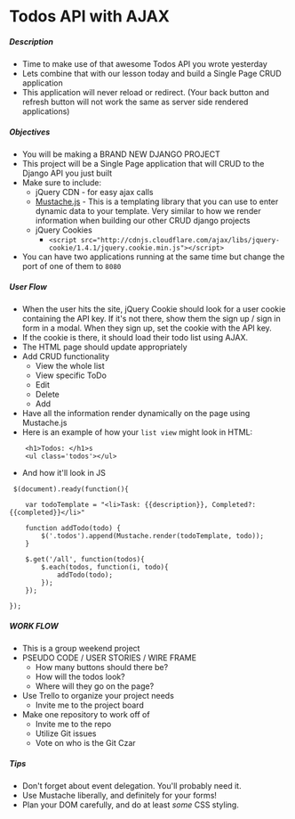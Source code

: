 # Todos API with AJAX

##### Description

* Time to make use of that awesome Todos API you wrote yesterday
* Lets combine that with our lesson today and build a Single Page CRUD application
* This application will never reload or redirect. (Your back button and refresh button will not work the same as server side rendered applications)

##### Objectives

* You will be making a BRAND NEW DJANGO PROJECT
* This project will be a Single Page application that will CRUD to the Django API you just built
* Make sure to include:
	* jQuery CDN - for easy ajax calls
	* [Mustache.js](https://github.com/janl/mustache.js) - This is a templating library that you can use to enter dynamic data to your template. Very similar to how we render information when building our other CRUD django projects
	* jQuery Cookies 
		* `<script src="http://cdnjs.cloudflare.com/ajax/libs/jquery-cookie/1.4.1/jquery.cookie.min.js"></script>`
* You can have two applications running at the same time but change the port of one of them to `8080`

##### User Flow

* When the user hits the site, jQuery Cookie should look for a user cookie containing the API key. If it's not there, show them the sign up / sign in form in a modal. When they sign up, set the cookie with the API key.
* If the cookie is there, it should load their todo list using AJAX.
* The HTML page should update appropriately
* Add CRUD functionality
	* View the whole list
	* View specific ToDo
	* Edit
	* Delete
	* Add
* Have all the information render dynamically on the page using Mustache.js
* Here is an example of how your `list view` might look in HTML:

```
	<h1>Todos: </h1>s
	<ul class='todos'></ul>
```
* And how it'll look in JS

```
 $(document).ready(function(){

 	var todoTemplate = "<li>Task: {{description}}, Completed?: {{completed}}</li>"

 	function addTodo(todo) {
 		$('.todos').append(Mustache.render(todoTemplate, todo));
 	}

	$.get('/all', function(todos){
		$.each(todos, function(i, todo){
			addTodo(todo);
		});
	});

});
```

##### WORK FLOW

* This is a group weekend project
* PSEUDO CODE / USER STORIES / WIRE FRAME
	* How many buttons should there be?
	* How will the todos look?
	* Where will they go on the page?
* Use Trello to organize your project needs
	* Invite me to the project board
* Make one repository to work off of
	* Invite me to the repo
	* Utilize Git issues
	* Vote on who is the Git Czar
 
##### Tips

* Don't forget about event delegation. You'll probably need it.
* Use Mustache liberally, and definitely for your forms!
* Plan your DOM carefully, and do at least _some_ CSS styling.
